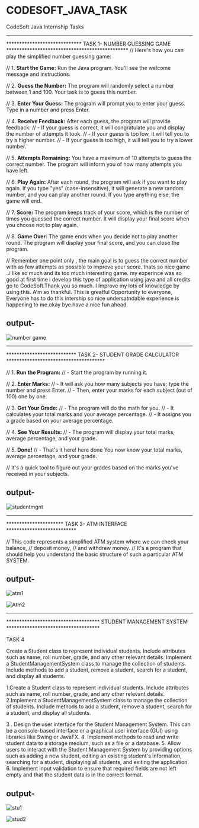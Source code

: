 # CODESOFT_JAVA_TASK
CodeSoft Java Internship Tasks
___________________________________________________________________________________________________________________________
*****************************  TASK 1- NUMBER GUESSING GAME  ***********************************************
//  Here's how you can play the simplified number guessing game:

// 1. **Start the Game:** Run the Java program. You'll see the welcome message and instructions.

// 2. **Guess the Number:** The program will randomly select a number between 1 and 100. Your task is to guess this number.

// 3. **Enter Your Guess:** The program will prompt you to enter your guess. Type in a number and press Enter.

// 4. **Receive Feedback:** After each guess, the program will provide feedback:
//    - If your guess is correct, it will congratulate you and display the number of attempts it took.
//    - If your guess is too low, it will tell you to try a higher number.
//    - If your guess is too high, it will tell you to try a lower number.

// 5. **Attempts Remaining:** You have a maximum of 10 attempts to guess the correct number. The program will inform you of how many attempts you have left.

// 6. **Play Again:** After each round, the program will ask if you want to play again. If you type "yes" (case-insensitive), it will generate a new random number, and you can play another round. If you type anything else, the game will end.

// 7. **Score:** The program keeps track of your score, which is the number of times you guessed the correct number. It will display your final score when you choose not to play again.

// 8. **Game Over:** The game ends when you decide not to play another round. The program will display your final score, and you can close the program.

// Remember one point only , the main goal is to guess the correct number with as few attempts as possible to improve your score. thats so nice game ..i like so much and its too much interesting game. my experince was so good at first time i develop this type of application using java and all credits go to CodeSoft.Thank you so much. I Improve my lots of knowledge by using this. A'm so thankful. This is greatful Opportunity to everyone, Everyone has to do this intership so nice undersatndable experience is happening to me.okay bye.have a nice fun ahead. 


output-
--------------------------------------------
![number game](https://github.com/Aaruu1709/CODESOFT_JAVA_TASK/assets/102209037/f0b7f175-aeb9-4050-974c-a7748c7a9633)


___________________________________________________________________________________________________________________________________
***************************   TASK 2- STUDENT GRADE CALCULATOR  **************************************

// 1. **Run the Program:**
//    - Start the program by running it.

// 2. **Enter Marks:**
//    - It will ask you how many subjects you have; type the number and press Enter.
//    - Then, enter your marks for each subject (out of 100) one by one.

// 3. **Get Your Grade:**
//    - The program will do the math for you.
//    - It calculates your total marks and your average percentage.
//    - It assigns you a grade based on your average percentage.

// 4. **See Your Results:**
//    - The program will display your total marks, average percentage, and your grade.

// 5. **Done!**
//    - That's it here! here done You now know your total marks, average percentage, and your grade.

// It's a quick tool to figure out your grades based on the marks you've received in your subjects.

output-
----------------------------------------------
![studentmgnt](https://github.com/Aaruu1709/CODESOFT_JAVA_TASK/assets/102209037/e3ab7d78-face-4272-8dbb-cd17bcc44ecc)


________________________________________________________________________________________________________________________

**********************  TASK 3- ATM INTERFACE ***************************


// This code represents a simplified ATM system where we can check your balance, 
// deposit money,
//  and withdraw money.
//   It's a  program that should help you understand the basic structure of such a particular ATM SYSTEM.

output-
----------------------------------------
![atm1](https://github.com/Aaruu1709/CODESOFT_JAVA_TASK/assets/102209037/64af3f48-8428-4337-9563-2634a5309f3a)

![Atm2](https://github.com/Aaruu1709/CODESOFT_JAVA_TASK/assets/102209037/9ff85faa-4b82-4ff8-85d8-1a894755cb1d)

___________________________________________________________________________________________________________________________

************************************    STUDENT MANAGEMENT SYSTEM    ************************************

TASK 4

Create a Student class to represent individual students. Include attributes such as name, roll
number, grade, and any other relevant details.
Implement a StudentManagementSystem class to manage the collection of students. Include
methods to add a student, remove a student, search for a student, and display all students.

1.Create a Student class to represent individual students. Include attributes such as name, roll
number, grade, and any other relevant details.
2.Implement a StudentManagementSystem class to manage the collection of students. Include
methods to add a student, remove a student, search for a student, and display all students.

3 . Design the user interface for the Student Management System. This can be a console-based
interface or a graphical user interface (GUI) using libraries like Swing or JavaFX.
4. Implement methods to read and write student data to a storage medium, such as a file or a
database.
5. Allow users to interact with the Student Management System by providing options such as
adding a new student, editing an existing student's information, searching for a student, displaying all
students, and exiting the application.
6. Implement input validation to ensure that required fields are not left empty and that the student
data is in the correct format.


output-
--------------------------------------
![stu1](https://github.com/Aaruu1709/CODESOFT_JAVA_TASK/assets/102209037/1669c85c-ec76-4093-ab88-a1c09711a6b2)

![stud2](https://github.com/Aaruu1709/CODESOFT_JAVA_TASK/assets/102209037/d1a183e3-328f-4314-9739-c6649e52a121)

